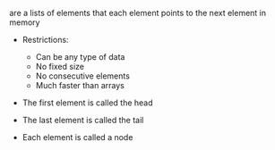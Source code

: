 are a lists of elements that each element points to the next element in memory
- Restrictions:
	- Can be any type of data
	- No fixed size
	- No consecutive elements
	- Much faster than arrays

- The first element is called the head
- The last element is called the tail
- Each element is called a node